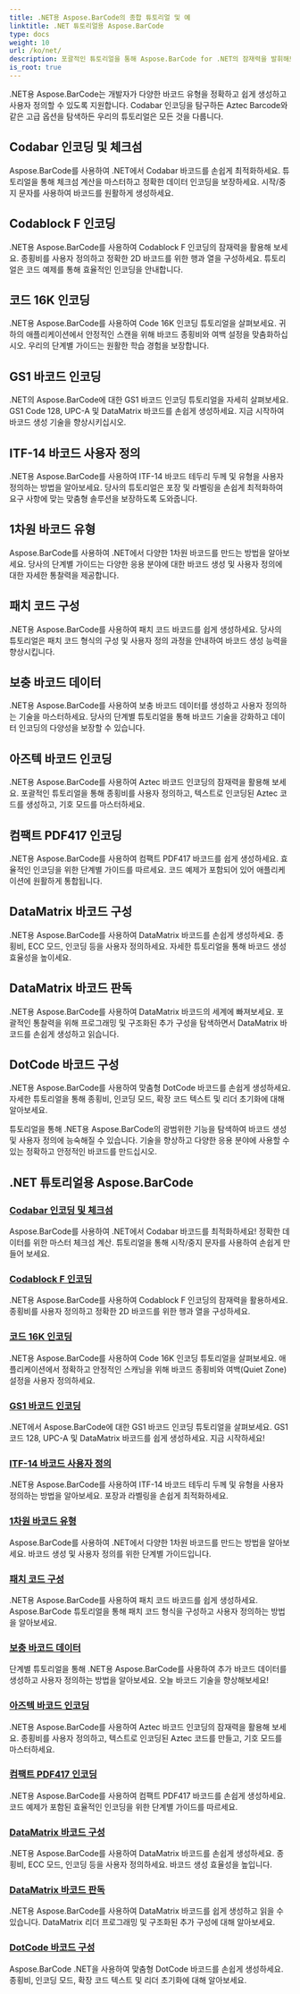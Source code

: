 ```yaml
---
title: .NET용 Aspose.BarCode의 종합 튜토리얼 및 예
linktitle: .NET 튜토리얼용 Aspose.BarCode
type: docs
weight: 10
url: /ko/net/
description: 포괄적인 튜토리얼을 통해 Aspose.BarCode for .NET의 잠재력을 발휘해보세요! Codabar 인코딩을 마스터하고, Codablock F를 사용자 정의하고, Code 16K를 살펴보세요.
is_root: true
---
```



.NET용 Aspose.BarCode는 개발자가 다양한 바코드 유형을 정확하고 쉽게 생성하고 사용자 정의할 수 있도록 지원합니다. Codabar 인코딩을 탐구하든 Aztec Barcode와 같은 고급 옵션을 탐색하든 우리의 튜토리얼은 모든 것을 다룹니다.

## Codabar 인코딩 및 체크섬

Aspose.BarCode를 사용하여 .NET에서 Codabar 바코드를 손쉽게 최적화하세요. 튜토리얼을 통해 체크섬 계산을 마스터하고 정확한 데이터 인코딩을 보장하세요. 시작/중지 문자를 사용하여 바코드를 원활하게 생성하세요.

## Codablock F 인코딩

.NET용 Aspose.BarCode를 사용하여 Codablock F 인코딩의 잠재력을 활용해 보세요. 종횡비를 사용자 정의하고 정확한 2D 바코드를 위한 행과 열을 구성하세요. 튜토리얼은 코드 예제를 통해 효율적인 인코딩을 안내합니다.

## 코드 16K 인코딩

.NET용 Aspose.BarCode를 사용하여 Code 16K 인코딩 튜토리얼을 살펴보세요. 귀하의 애플리케이션에서 안정적인 스캔을 위해 바코드 종횡비와 여백 설정을 맞춤화하십시오. 우리의 단계별 가이드는 원활한 학습 경험을 보장합니다.

## GS1 바코드 인코딩

.NET의 Aspose.BarCode에 대한 GS1 바코드 인코딩 튜토리얼을 자세히 살펴보세요. GS1 Code 128, UPC-A 및 DataMatrix 바코드를 손쉽게 생성하세요. 지금 시작하여 바코드 생성 기술을 향상시키십시오.

## ITF-14 바코드 사용자 정의

.NET용 Aspose.BarCode를 사용하여 ITF-14 바코드 테두리 두께 및 유형을 사용자 정의하는 방법을 알아보세요. 당사의 튜토리얼은 포장 및 라벨링을 손쉽게 최적화하여 요구 사항에 맞는 맞춤형 솔루션을 보장하도록 도와줍니다.

## 1차원 바코드 유형

Aspose.BarCode를 사용하여 .NET에서 다양한 1차원 바코드를 만드는 방법을 알아보세요. 당사의 단계별 가이드는 다양한 응용 분야에 대한 바코드 생성 및 사용자 정의에 대한 자세한 통찰력을 제공합니다.

## 패치 코드 구성

.NET용 Aspose.BarCode를 사용하여 패치 코드 바코드를 쉽게 생성하세요. 당사의 튜토리얼은 패치 코드 형식의 구성 및 사용자 정의 과정을 안내하여 바코드 생성 능력을 향상시킵니다.

## 보충 바코드 데이터

.NET용 Aspose.BarCode를 사용하여 보충 바코드 데이터를 생성하고 사용자 정의하는 기술을 마스터하세요. 당사의 단계별 튜토리얼을 통해 바코드 기술을 강화하고 데이터 인코딩의 다양성을 보장할 수 있습니다.

## 아즈텍 바코드 인코딩

.NET용 Aspose.BarCode를 사용하여 Aztec 바코드 인코딩의 잠재력을 활용해 보세요. 포괄적인 튜토리얼을 통해 종횡비를 사용자 정의하고, 텍스트로 인코딩된 Aztec 코드를 생성하고, 기호 모드를 마스터하세요.

## 컴팩트 PDF417 인코딩

.NET용 Aspose.BarCode를 사용하여 컴팩트 PDF417 바코드를 쉽게 생성하세요. 효율적인 인코딩을 위한 단계별 가이드를 따르세요. 코드 예제가 포함되어 있어 애플리케이션에 원활하게 통합됩니다.

## DataMatrix 바코드 구성

.NET용 Aspose.BarCode를 사용하여 DataMatrix 바코드를 손쉽게 생성하세요. 종횡비, ECC 모드, 인코딩 등을 사용자 정의하세요. 자세한 튜토리얼을 통해 바코드 생성 효율성을 높이세요.

## DataMatrix 바코드 판독

.NET용 Aspose.BarCode를 사용하여 DataMatrix 바코드의 세계에 빠져보세요. 포괄적인 통찰력을 위해 프로그래밍 및 구조화된 추가 구성을 탐색하면서 DataMatrix 바코드를 손쉽게 생성하고 읽습니다.

## DotCode 바코드 구성

.NET용 Aspose.BarCode를 사용하여 맞춤형 DotCode 바코드를 손쉽게 생성하세요. 자세한 튜토리얼을 통해 종횡비, 인코딩 모드, 확장 코드 텍스트 및 리더 초기화에 대해 알아보세요.

튜토리얼을 통해 .NET용 Aspose.BarCode의 광범위한 기능을 탐색하여 바코드 생성 및 사용자 정의에 능숙해질 수 있습니다. 기술을 향상하고 다양한 응용 분야에 사용할 수 있는 정확하고 안정적인 바코드를 만드십시오.
## .NET 튜토리얼용 Aspose.BarCode
### [Codabar 인코딩 및 체크섬](./codabar-encoding-and-checksum/)
Aspose.BarCode를 사용하여 .NET에서 Codabar 바코드를 최적화하세요! 정확한 데이터를 위한 마스터 체크섬 계산. 튜토리얼을 통해 시작/중지 문자를 사용하여 손쉽게 만들어 보세요.
### [Codablock F 인코딩](./codablock-f-encoding/)
.NET용 Aspose.BarCode를 사용하여 Codablock F 인코딩의 잠재력을 활용하세요. 종횡비를 사용자 정의하고 정확한 2D 바코드를 위한 행과 열을 구성하세요.
### [코드 16K 인코딩](./code-16k-encoding/)
.NET용 Aspose.BarCode를 사용하여 Code 16K 인코딩 튜토리얼을 살펴보세요. 애플리케이션에서 정확하고 안정적인 스캐닝을 위해 바코드 종횡비와 여백(Quiet Zone) 설정을 사용자 정의하세요.
### [GS1 바코드 인코딩](./gs1-barcode-encoding/)
.NET에서 Aspose.BarCode에 대한 GS1 바코드 인코딩 튜토리얼을 살펴보세요. GS1 코드 128, UPC-A 및 DataMatrix 바코드를 쉽게 생성하세요. 지금 시작하세요!
### [ITF-14 바코드 사용자 정의](./itf-14-barcode-customization/)
.NET용 Aspose.BarCode를 사용하여 ITF-14 바코드 테두리 두께 및 유형을 사용자 정의하는 방법을 알아보세요. 포장과 라벨링을 손쉽게 최적화하세요.
### [1차원 바코드 유형](./one-dimensional-barcode-types/)
Aspose.BarCode를 사용하여 .NET에서 다양한 1차원 바코드를 만드는 방법을 알아보세요. 바코드 생성 및 사용자 정의를 위한 단계별 가이드입니다.
### [패치 코드 구성](./patch-code-configuration/)
.NET용 Aspose.BarCode를 사용하여 패치 코드 바코드를 쉽게 생성하세요. Aspose.BarCode 튜토리얼을 통해 패치 코드 형식을 구성하고 사용자 정의하는 방법을 알아보세요.
### [보충 바코드 데이터](./supplemental-barcode-data/)
단계별 튜토리얼을 통해 .NET용 Aspose.BarCode를 사용하여 추가 바코드 데이터를 생성하고 사용자 정의하는 방법을 알아보세요. 오늘 바코드 기술을 향상해보세요!
### [아즈텍 바코드 인코딩](./aztec-barcode-encoding/)
.NET용 Aspose.BarCode를 사용하여 Aztec 바코드 인코딩의 잠재력을 활용해 보세요. 종횡비를 사용자 정의하고, 텍스트로 인코딩된 Aztec 코드를 만들고, 기호 모드를 마스터하세요.
### [컴팩트 PDF417 인코딩](./compact-pdf417-encoding/)
.NET용 Aspose.BarCode를 사용하여 컴팩트 PDF417 바코드를 손쉽게 생성하세요. 코드 예제가 포함된 효율적인 인코딩을 위한 단계별 가이드를 따르세요.
### [DataMatrix 바코드 구성](./datamatrix-barcode-configuration/)
.NET용 Aspose.BarCode를 사용하여 DataMatrix 바코드를 손쉽게 생성하세요. 종횡비, ECC 모드, 인코딩 등을 사용자 정의하세요. 바코드 생성 효율성을 높입니다.
### [DataMatrix 바코드 판독](./datamatrix-barcode-reading/)
.NET용 Aspose.BarCode를 사용하여 DataMatrix 바코드를 쉽게 생성하고 읽을 수 있습니다. DataMatrix 리더 프로그래밍 및 구조화된 추가 구성에 대해 알아보세요.
### [DotCode 바코드 구성](./dotcode-barcode-configuration/)
Aspose.BarCode .NET을 사용하여 맞춤형 DotCode 바코드를 손쉽게 생성하세요. 종횡비, 인코딩 모드, 확장 코드 텍스트 및 리더 초기화에 대해 알아보세요.